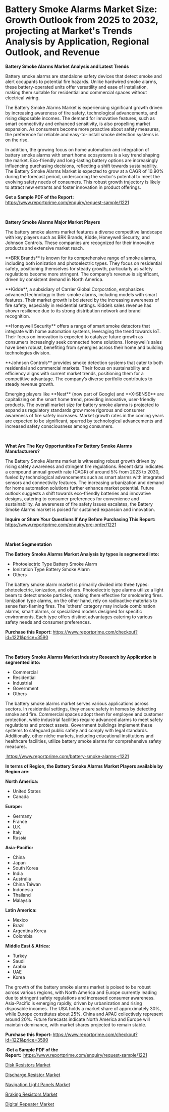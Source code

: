 <p><h1>Battery Smoke Alarms Market Size: Growth Outlook from 2025 to 2032, projecting at Market's Trends Analysis by Application, Regional Outlook, and Revenue</h1></p><p><strong>Battery Smoke Alarms Market Analysis and Latest Trends</strong></p>
<p><p>Battery smoke alarms are standalone safety devices that detect smoke and alert occupants to potential fire hazards. Unlike hardwired smoke alarms, these battery-operated units offer versatility and ease of installation, making them suitable for residential and commercial spaces without electrical wiring. </p><p>The Battery Smoke Alarms Market is experiencing significant growth driven by increasing awareness of fire safety, technological advancements, and rising disposable incomes. The demand for innovative features, such as smart connectivity and enhanced sensitivity, is also propelling market expansion. As consumers become more proactive about safety measures, the preference for reliable and easy-to-install smoke detection systems is on the rise.</p><p>In addition, the growing focus on home automation and integration of battery smoke alarms with smart home ecosystems is a key trend shaping the market. Eco-friendly and long-lasting battery options are increasingly influencing purchasing decisions, reflecting a shift towards sustainability. The Battery Smoke Alarms Market is expected to grow at a CAGR of 10.90% during the forecast period, underscoring the sector's potential to meet the evolving safety needs of consumers. This robust growth trajectory is likely to attract new entrants and foster innovation in product offerings.</p></p>
<p><strong>Get a Sample PDF of the Report:&nbsp;</strong> <a href="https://www.reportprime.com/enquiry/request-sample/1221?utm_campaign=1898&utm_medium=2&utm_source=Github&utm_content=ia&utm_term=18032025&utm_id=battery-smoke-alarms">https://www.reportprime.com/enquiry/request-sample/1221</a></p>
<p>&nbsp;</p>
<p><strong>Battery Smoke Alarms Major Market Players</strong></p>
<p><p>The battery smoke alarms market features a diverse competitive landscape with key players such as BRK Brands, Kidde, Honeywell Security, and Johnson Controls. These companies are recognized for their innovative products and extensive market reach.</p><p>**BRK Brands** is known for its comprehensive range of smoke alarms, including both ionization and photoelectric types. They focus on residential safety, positioning themselves for steady growth, particularly as safety regulations become more stringent. The company’s revenue is significant, driven by consistent demand in North America.</p><p>**Kidde**, a subsidiary of Carrier Global Corporation, emphasizes advanced technology in their smoke alarms, including models with smart features. Their market growth is bolstered by the increasing awareness of fire safety, especially in residential settings. Kidde’s sales revenue has shown resilience due to its strong distribution network and brand recognition.</p><p>**Honeywell Security** offers a range of smart smoke detectors that integrate with home automation systems, leveraging the trend towards IoT. Their focus on innovation is expected to catalyze future growth as consumers increasingly seek connected home solutions. Honeywell’s sales have been robust, benefiting from synergies across their home and building technologies division.</p><p>**Johnson Controls** provides smoke detection systems that cater to both residential and commercial markets. Their focus on sustainability and efficiency aligns with current market trends, positioning them for a competitive advantage. The company’s diverse portfolio contributes to steady revenue growth.</p><p>Emerging players like **Nest** (now part of Google) and **X-SENSE** are capitalizing on the smart home trend, providing innovative, user-friendly products. The overall market size for battery smoke alarms is projected to expand as regulatory standards grow more rigorous and consumer awareness of fire safety increases. Market growth rates in the coming years are expected to be significant, spurred by technological advancements and increased safety consciousness among consumers.</p></p>
<p>&nbsp;</p>
<p><strong>What Are The Key Opportunities For Battery Smoke Alarms Manufacturers?</strong></p>
<p><p>The Battery Smoke Alarms market is witnessing robust growth driven by rising safety awareness and stringent fire regulations. Recent data indicates a compound annual growth rate (CAGR) of around 5% from 2023 to 2030, fueled by technological advancements such as smart alarms with integrated sensors and connectivity features. The increasing urbanization and demand for home automation solutions further enhance market potential. Future outlook suggests a shift towards eco-friendly batteries and innovative designs, catering to consumer preferences for convenience and sustainability. As awareness of fire safety issues escalates, the Battery Smoke Alarms market is poised for sustained expansion and innovation.</p></p>
<p><strong>Inquire or Share Your Questions If Any Before Purchasing This Report:</strong> <a href="https://www.reportprime.com/enquiry/pre-order/1221?utm_campaign=1898&utm_medium=2&utm_source=Github&utm_content=ia&utm_term=18032025&utm_id=battery-smoke-alarms">https://www.reportprime.com/enquiry/pre-order/1221</a></p>
<p>&nbsp;</p>
<p><strong>Market Segmentation</strong></p>
<p><strong>The Battery Smoke Alarms Market Analysis by types is segmented into:</strong></p>
<p><ul><li>Photoelectric Type Battery Smoke Alarm</li><li>Ionization Type Battery Smoke Alarm</li><li>Others</li></ul></p>
<p><p>The battery smoke alarm market is primarily divided into three types: photoelectric, ionization, and others. Photoelectric type alarms utilize a light beam to detect smoke particles, making them effective for smoldering fires. Ionization type alarms, on the other hand, rely on radioactive materials to sense fast-flaming fires. The 'others' category may include combination alarms, smart alarms, or specialized models designed for specific environments. Each type offers distinct advantages catering to various safety needs and consumer preferences.</p></p>
<p><strong>Purchase this Report:&nbsp;</strong><a href="https://www.reportprime.com/checkout?id=1221&price=3590&utm_campaign=1898&utm_medium=2&utm_source=Github&utm_content=ia&utm_term=18032025&utm_id=battery-smoke-alarms">https://www.reportprime.com/checkout?id=1221&price=3590</a></p>
<p>&nbsp;</p>
<p><strong>The Battery Smoke Alarms Market Industry Research by Application is segmented into:</strong></p>
<p><ul><li>Commercial</li><li>Residential</li><li>Industrial</li><li>Government</li><li>Others</li></ul></p>
<p><p>The battery smoke alarms market serves various applications across sectors. In residential settings, they ensure safety in homes by detecting smoke and fire. Commercial spaces adopt them for employee and customer protection, while industrial facilities require advanced alarms to meet safety regulations and protect assets. Government buildings implement these systems to safeguard public safety and comply with legal standards. Additionally, other niche markets, including educational institutions and healthcare facilities, utilize battery smoke alarms for comprehensive safety measures.</p></p>
<p><a href="https://www.reportprime.com/battery-smoke-alarms-r1221?utm_campaign=1898&utm_medium=2&utm_source=Github&utm_content=ia&utm_term=18032025&utm_id=battery-smoke-alarms">&nbsp;https://www.reportprime.com/battery-smoke-alarms-r1221</a></p>
<p><strong>In terms of Region, the Battery Smoke Alarms Market Players available by Region are:</strong></p>
<p>
    <p> <strong> North America: </strong>
        <ul>
            <li>United States</li>
            <li>Canada</li>
        </ul>
        </p> 
    <p> <strong> Europe: </strong>
        <ul>
            <li>Germany</li>
            <li>France</li>
            <li>U.K.</li>
            <li>Italy</li>
            <li>Russia</li>
        </ul>
        </p> 
    <p> <strong> Asia-Pacific: </strong>
        <ul>
            <li>China</li>
            <li>Japan</li>
            <li>South Korea</li>
            <li>India</li>
            <li>Australia</li>
            <li>China Taiwan</li>
            <li>Indonesia</li>
            <li>Thailand</li>
            <li>Malaysia</li>
        </ul>
        </p> 
    <p> <strong> Latin America: </strong>
        <ul>
            <li>Mexico</li>
            <li>Brazil</li>
            <li>Argentina Korea</li>
            <li>Colombia</li>
        </ul>
        </p> 
    <p> <strong> Middle East & Africa: </strong>
        <ul>
            <li>Turkey</li>
            <li>Saudi</li>
            <li>Arabia</li>
            <li>UAE</li>
            <li>Korea</li>
        </ul>
    </p>
    </p>
<p><p>The growth of the battery smoke alarms market is poised to be robust across various regions, with North America and Europe currently leading due to stringent safety regulations and increased consumer awareness. Asia-Pacific is emerging rapidly, driven by urbanization and rising disposable incomes. The USA holds a market share of approximately 30%, while Europe constitutes about 25%. China and APAC collectively represent around 20%. Future forecasts indicate North America and Europe will maintain dominance, with market shares projected to remain stable.</p></p>
<p><strong>Purchase this Report: </strong><a href="https://www.reportprime.com/checkout?id=1221&price=3590&utm_campaign=1898&utm_medium=2&utm_source=Github&utm_content=ia&utm_term=18032025&utm_id=battery-smoke-alarms">https://www.reportprime.com/checkout?id=1221&price=3590</a></p>
<p>&nbsp;<strong>Get a Sample PDF of the Report:&nbsp;&nbsp;</strong><a href="https://www.reportprime.com/enquiry/request-sample/1221?utm_campaign=1898&utm_medium=2&utm_source=Github&utm_content=ia&utm_term=18032025&utm_id=battery-smoke-alarms">https://www.reportprime.com/enquiry/request-sample/1221</a></p>
<p><strong></strong></p>
<p><p><a href="https://github.com/rentzszaszjn/Market-Research-Report-List-1/blob/main/disk-resistors-market.md?utm_campaign=1898&utm_medium=2&utm_source=Github&utm_content=ia&utm_term=18032025&utm_id=battery-smoke-alarms">Disk Resistors Market</a></p><p><a href="https://github.com/kevoncesya4j/Market-Research-Report-List-1/blob/main/discharge-resistor-market.md?utm_campaign=1898&utm_medium=2&utm_source=Github&utm_content=ia&utm_term=18032025&utm_id=battery-smoke-alarms">Discharge Resistor Market</a></p><p><a href="https://github.com/ziringebrur1/Market-Research-Report-List-1/blob/main/navigation-light-panels-market.md?utm_campaign=1898&utm_medium=2&utm_source=Github&utm_content=ia&utm_term=18032025&utm_id=battery-smoke-alarms">Navigation Light Panels Market</a></p><p><a href="https://github.com/sitarzerpa3d/Market-Research-Report-List-1/blob/main/braking-resistors-market.md?utm_campaign=1898&utm_medium=2&utm_source=Github&utm_content=ia&utm_term=18032025&utm_id=battery-smoke-alarms">Braking Resistors Market</a></p><p><a href="https://github.com/perbetpereir/Market-Research-Report-List-1/blob/main/digital-repeater-market.md?utm_campaign=1898&utm_medium=2&utm_source=Github&utm_content=ia&utm_term=18032025&utm_id=battery-smoke-alarms">Digital Repeater Market</a></p></p>